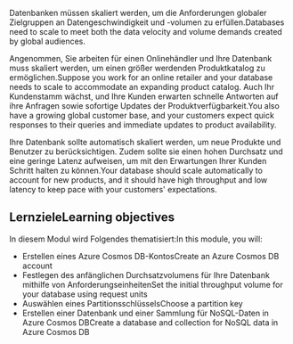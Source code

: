 <span data-ttu-id="d3b78-101">Datenbanken müssen skaliert werden, um die Anforderungen globaler Zielgruppen an Datengeschwindigkeit und -volumen zu erfüllen.</span><span class="sxs-lookup"><span data-stu-id="d3b78-101">Databases need to scale to meet both the data velocity and volume demands created by global audiences.</span></span>

<span data-ttu-id="d3b78-102">Angenommen, Sie arbeiten für einen Onlinehändler und Ihre Datenbank muss skaliert werden, um einen größer werdenden Produktkatalog zu ermöglichen.</span><span class="sxs-lookup"><span data-stu-id="d3b78-102">Suppose you work for an online retailer and your database needs to scale to accommodate an expanding product catalog.</span></span> <span data-ttu-id="d3b78-103">Auch Ihr Kundenstamm wächst, und Ihre Kunden erwarten schnelle Antworten auf ihre Anfragen sowie sofortige Updates der Produktverfügbarkeit.</span><span class="sxs-lookup"><span data-stu-id="d3b78-103">You also have a growing global customer base, and your customers expect quick responses to their queries and immediate updates to product availability.</span></span>

<span data-ttu-id="d3b78-104">Ihre Datenbank sollte automatisch skaliert werden, um neue Produkte und Benutzer zu berücksichtigen. Zudem sollte sie einen hohen Durchsatz und eine geringe Latenz aufweisen, um mit den Erwartungen Ihrer Kunden Schritt halten zu können.</span><span class="sxs-lookup"><span data-stu-id="d3b78-104">Your database should scale automatically to account for new products, and it should have high throughput and low latency to keep pace with your customers' expectations.</span></span>

## <a name="learning-objectives"></a><span data-ttu-id="d3b78-105">Lernziele</span><span class="sxs-lookup"><span data-stu-id="d3b78-105">Learning objectives</span></span>

<span data-ttu-id="d3b78-106">In diesem Modul wird Folgendes thematisiert:</span><span class="sxs-lookup"><span data-stu-id="d3b78-106">In this module, you will:</span></span>

- <span data-ttu-id="d3b78-107">Erstellen eines Azure Cosmos DB-Kontos</span><span class="sxs-lookup"><span data-stu-id="d3b78-107">Create an Azure Cosmos DB account</span></span>
- <span data-ttu-id="d3b78-108">Festlegen des anfänglichen Durchsatzvolumens für Ihre Datenbank mithilfe von Anforderungseinheiten</span><span class="sxs-lookup"><span data-stu-id="d3b78-108">Set the initial throughput volume for your database using request units</span></span>
- <span data-ttu-id="d3b78-109">Auswählen eines Partitionsschlüssels</span><span class="sxs-lookup"><span data-stu-id="d3b78-109">Choose a partition key</span></span>
- <span data-ttu-id="d3b78-110">Erstellen einer Datenbank und einer Sammlung für NoSQL-Daten in Azure Cosmos DB</span><span class="sxs-lookup"><span data-stu-id="d3b78-110">Create a database and collection for NoSQL data in Azure Cosmos DB</span></span>